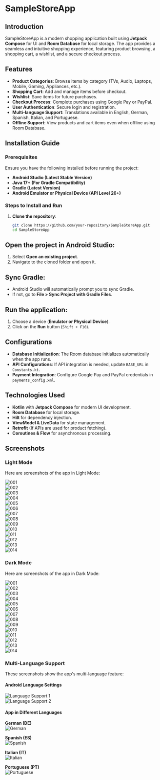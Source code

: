# SampleStoreApp

## Introduction
SampleStoreApp is a modern shopping application built using **Jetpack Compose** for UI and **Room Database** for local storage. The app provides a seamless and intuitive shopping experience, featuring product browsing, a shopping cart, a wishlist, and a secure checkout process.

## Features
- **Product Categories**: Browse items by category (TVs, Audio, Laptops, Mobile, Gaming, Appliances, etc.).
- **Shopping Cart**: Add and manage items before checkout.
- **Wishlist**: Save items for future purchases.
- **Checkout Process**: Complete purchases using Google Pay or PayPal.
- **User Authentication**: Secure login and registration.
- **Multi-language Support**: Translations available in English, German, Spanish, Italian, and Portuguese.
- **Offline Support**: View products and cart items even when offline using Room Database.

## Installation Guide

### Prerequisites
Ensure you have the following installed before running the project:
- **Android Studio (Latest Stable Version)**
- **Java 17+ (For Gradle Compatibility)**
- **Gradle (Latest Version)**
- **Android Emulator or Physical Device (API Level 26+)**

### Steps to Install and Run
1. **Clone the repository**:
   ```sh
   git clone https://github.com/your-repository/SampleStoreApp.git
   cd SampleStoreApp
   ```

## Open the project in Android Studio:

1. Select **Open an existing project**.
2. Navigate to the cloned folder and open it.

## Sync Gradle:

- Android Studio will automatically prompt you to sync Gradle.
- If not, go to **File > Sync Project with Gradle Files**.

## Run the application:

1. Choose a device (**Emulator or Physical Device**).
2. Click on the **Run** button (`Shift + F10`).

## Configurations

- **Database Initialization**: The Room database initializes automatically when the app runs.
- **API Configurations**: If API integration is needed, update `BASE_URL` in `Constants.kt`.
- **Payment Integration**: Configure Google Pay and PayPal credentials in `payments_config.xml`.

## Technologies Used

- **Kotlin** with **Jetpack Compose** for modern UI development.
- **Room Database** for local storage.
- **Hilt** for dependency injection.
- **ViewModel & LiveData** for state management.
- **Retrofit** (If APIs are used for product fetching).
- **Coroutines & Flow** for asynchronous processing.

## Screenshots

### Light Mode
Here are screenshots of the app in Light Mode:

![001](./001Light.png)  
![002](./002Light.png)  
![003](./003Light.png)  
![004](./004Light.png)  
![005](./005Light.png)  
![006](./006Light.png)  
![007](./007Light.png)  
![008](./008Light.png)  
![009](./009Light.png)  
![010](./010Light.png)  
![011](./011Light.png)  
![012](./012Light.png)  
![013](./013Light.png)  
![014](./014Light.png)

### Dark Mode
Here are screenshots of the app in Dark Mode:

![001](./001Dark.png)  
![002](./002Dark.png)  
![003](./003Dark.png)  
![004](./004Dark.png)  
![005](./005Dark.png)  
![006](./006Dark.png)  
![007](./007Dark.png)  
![008](./008Dark.png)  
![009](./009Dark.png)  
![010](./010Dark.png)  
![011](./011Dark.png)  
![012](./012Dark.png)  
![013](./013Dark.png)  
![014](./014Dark.png)

### Multi-Language Support
These screenshots show the app's multi-language feature:

#### Android Language Settings
![Language Support 1](./LanguageSupport1.png)  
![Language Support 2](./LanguageSupport2.png)

#### App in Different Languages
**German (DE)**  
![German](./LangDE.png)

**Spanish (ES)**  
![Spanish](./LangES.png)

**Italian (IT)**  
![Italian](./LangIT.png)

**Portuguese (PT)**  
![Portuguese](./LangPT.png)  
